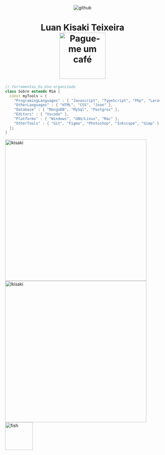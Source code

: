  <div align="center"> 
<img alt="github" src="https://user-images.githubusercontent.com/5713670/87202985-820dcb80-c2b6-11ea-9f56-7ec461c497c3.gif"/>
<br/>
 <h1>Luan Kisaki Teixeira<br/>
  <a href="https://www.buymeacoffee.com/luankisaki" target="_blank"><img src="https://cdn.buymeacoffee.com/buttons/v2/default-yellow.png" alt="Pague-me um café" width="150" ></a>
 </h1>
</div>
<div align="left">

```dart
// ferramentas_Eu_Uso organizado
class Sobre extends Mim { 
  const myTools = {  
    "ProgramingLanguages" : { "Javascript", "TypeScript", "Php", "Laravel" },
    "OtherLanguages" : { "HTML", "CSS", "Json" },
    "Database" : { "MongoDB", "MySql", "Postgres" },
    "Editors" : { "Vscode" },
    "Platforms" : { "Windows", "GNU/Linux", "Mac" },
    "OtherTools" : { "Git", "Figma", "Photoshop", "Inkscape", "Gimp" }
  };
}
```
</div>
 <img width="460px" alt="lkisaki" src="https://github-readme-stats.vercel.app/api?username=lkisaki&show_icons=true&theme=radical"/>
 <img width="460px" alt="lkisaki" src="https://github-readme-stats.vercel.app/api/top-langs/?username=lkisaki&layout=compact&theme=radical"/>
 <img width="90px" alt="fish" src="https://media.giphy.com/media/v1.Y2lkPTc5MGI3NjExZmU0YzYyZDYwMTQ1MGQ1ODY0MGY0Y2MwNzExYTg1MzE1NGI4YWM1ZiZlcD12MV9pbnRlcm5hbF9naWZzX2dpZklkJmN0PWc/9HYkPHPzR07rd3jnGF/giphy.gif"/>
